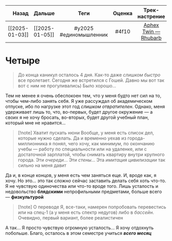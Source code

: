 |          Назад | Дальше         |          Теги          | Оценка |                           Трек-настрение                            |
| --------------:|:-------------- |:----------------------:|:------:|:-------------------------------------------------------------------:|
| [[2025-01-03]] | [[2025-01-05]] | #y2025 #единомышленник | #4f10  | [Aphex Twin — Rhubarb](https://www.youtube.com/watch?v=_AWIqXzvX-U) |

# Четыре
> До конца каникул осталось 4 дня. Как-то даже *слишком быстро* все пролетает. Сегодня же встретился с Гошей. Давно мы вот так вот с ним не прогуливались) Было хорошо...

Тем не менее я очень обеспокоен тем, что у меня будто нет сил на то, чтобы чем-либо занять себя. Я уже рассуждал об академическом отпуске, ибо по нагрузке этот год *слишком отвратителен*. Однако, меня удерживает лишь то, что, во-первых, будет другое окружение — а своих я не хочу бросать, во-вторых, будет другой учебный план, который мне не нравится...

> [!note] Хватит пускать нюни
> Вообще, у меня есть список дел, которые нужно сделать. Да и временно уехав из города-миллионника я понял, чего хочу, как минимум, по окончанию учебы — работу по специальности или на удаленке, или с достаточной зарплатой, чтобы снимать квартиру внутри крупного города. Эти *очереди*... Эти *стены*... Эта *имитация цивилизации* так сильно на меня давит

Да и, в конце концов, у меня есть чем заняться еще. И, вроде как, я хочу. Но это... это так *сложно* сейчас заставить делать себя хоть что-то. Я не чувствую одиночества или что-то вроде того. Лишь усталость и недовольство **блядскими** непрофильными предметами, больше всего — **физкультурой**

> [!note] О переводе
> Я, все-таки, намерен попробовать перевестись или на спец-1 (а у меня есть спектр недугов) либо в *бассейн*. Очевидно, первый вариант, более реалистичен

А так... Я просто чувствую огромную усталость... Я хочу отдохнуть побольше. Благо, осталось в этом семестре учиться ***всего месяц***

